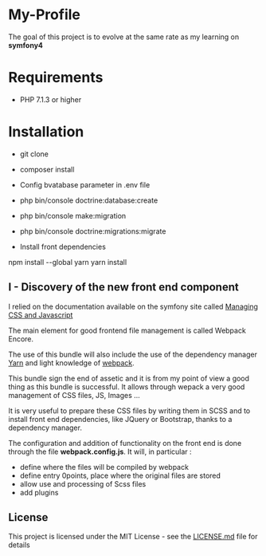 # My-Profile

The goal of this project is to evolve at the same rate as my learning on **symfony4**

# Requirements

 - PHP 7.1.3 or higher 

# Installation 

 - git clone
 - composer install
 - Config bvatabase parameter in .env file 
 - php bin/console doctrine:database:create
 - php bin/console make:migration 
 - php bin/console doctrine:migrations:migrate
 
 - Install front dependencies
 
 npm install --global yarn
 yarn install

## I - Discovery of the new front end component

I relied on the documentation available on the symfony site called  [Managing CSS and Javascript](https://symfony.com/doc/current/frontend.html)

The main element for good frontend file management is called Webpack Encore.

The use of this bundle will also include the use of the dependency manager [Yarn](https://yarnpkg.com) and light knowledge of [webpack](https://webpack.js.org).

This bundle sign the end of assetic and it is from my point of view a good thing as this bundle is successful. It allows through wepack a very good management of CSS files, JS, Images ...

It is very useful to prepare these CSS files by writing them in SCSS and to install front end dependencies, like JQuery or Bootstrap, thanks to a dependency manager.

The configuration and addition of functionality on the front end is done through the file **webpack.config.js**. It will, in particular : 

 - define where the files will be compiled by webpack
 - define entry 0points, place where the original files are stored 
 - allow use and processing of Scss files
 - add plugins

## License

This project is licensed under the MIT License - see the [LICENSE.md](LICENSE.md) file for details